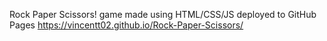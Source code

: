 Rock Paper Scissors! game made using HTML/CSS/JS
deployed to GitHub Pages https://vincentt02.github.io/Rock-Paper-Scissors/
